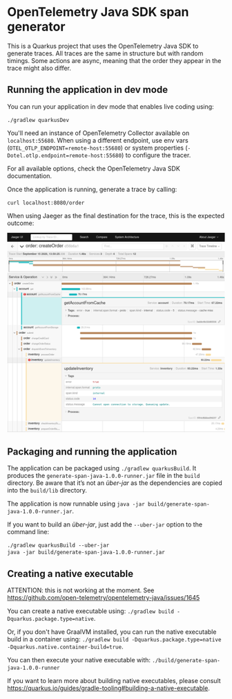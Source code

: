 # OpenTelemetry Java SDK span generator

This is a Quarkus project that uses the OpenTelemetry Java SDK to generate traces. All traces are the same in structure but with random timings. Some actions are async, meaning that the order they appear in the trace might also differ.

## Running the application in dev mode

You can run your application in dev mode that enables live coding using:
```
./gradlew quarkusDev
```

You'll need an instance of OpenTelemetry Collector available on `localhost:55680`. When using a different endpoint, use env vars (`OTEL_OTLP_ENDPOINT=remote-host:55680`) or system properties (`-Dotel.otlp.endpoint=remote-host:55680`) to configure the tracer.

For all available options, check the OpenTelemetry Java SDK documentation.

Once the application is running, generate a trace by calling:

```
curl localhost:8080/order
```

When using Jaeger as the final destination for the trace, this is the expected outcome:

![12 spans across 3 services](trace.png "Expected outcome with Jaeger")

## Packaging and running the application

The application can be packaged using `./gradlew quarkusBuild`.
It produces the `generate-span-java-1.0.0-runner.jar` file in the `build` directory.
Be aware that it’s not an _über-jar_ as the dependencies are copied into the `build/lib` directory.

The application is now runnable using `java -jar build/generate-span-java-1.0.0-runner.jar`.

If you want to build an _über-jar_, just add the `--uber-jar` option to the command line:
```
./gradlew quarkusBuild --uber-jar
java -jar build/generate-span-java-1.0.0-runner.jar
```

## Creating a native executable

ATTENTION: this is not working at the moment. See https://github.com/open-telemetry/opentelemetry-java/issues/1645

You can create a native executable using: `./gradlew build -Dquarkus.package.type=native`.

Or, if you don't have GraalVM installed, you can run the native executable build in a container using: `./gradlew build -Dquarkus.package.type=native -Dquarkus.native.container-build=true`.

You can then execute your native executable with: `./build/generate-span-java-1.0.0-runner`

If you want to learn more about building native executables, please consult https://quarkus.io/guides/gradle-tooling#building-a-native-executable.
